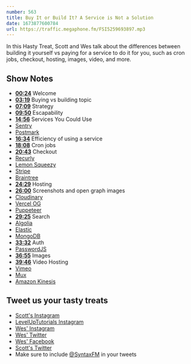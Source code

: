 ```yaml
---
number: 563
title: Buy It or Build It? A Service is Not a Solution
date: 1673877600784
url: https://traffic.megaphone.fm/FSI5259693897.mp3
---
```


In this Hasty Treat, Scott and Wes talk about the differences between building it yourself vs paying for a service to do it for you, such as cron jobs, checkout, hosting, images, video, and more.

## Show Notes

* **[00:24](#t=00:24)** Welcome
* **[03:19](#t=03:19)** Buying vs building topic
* **[07:09](#t=07:09)** Strategy
* **[09:50](#t=09:50)** Escapability
* **[14:56](#t=14:56)** Services You Could Use
* [Sentry](https://sentry.io/welcome/)
* [Postmark](https://postmarkapp.com)
* **[16:34](#t=16:34)** Efficiency of using a service
* **[18:08](#t=18:08)** Cron jobs
* **[20:43](#t=20:43)** Checkout
* [Recurly](https://recurly.com)
* [Lemon Squeezy](https://www.lemonsqueezy.com)
* [Stripe](https://stripe.com/)
* [Braintree](https://www.braintreepayments.com)
* **[24:29](#t=24:29)** Hosting
* **[26:00](#t=26:00)** Screenshots and open graph images
* [Cloudinary](https://cloudinary.com)
* [Vercel OG](https://vercel.com/docs/concepts/functions/edge-functions/og-image-generation)
* [Puppeteer](http://pptr.dev)
* **[29:25](#t=29:25)** Search
* [Algolia](https://www.algolia.com)
* [Elastic](https://www.elastic.co)
* [MongoDB](https://www.mongodb.com)
* **[33:32](#t=33:32)** Auth
* [PasswordJS](https://www.npmjs.com/package/passwordjs)
* **[36:55](#t=36:55)** Images
* **[39:46](#t=39:46)** Video Hosting
* [Vimeo](https://vimeo.com)
* [Mux](https://www.mux.com)
* [Amazon Kinesis](https://aws.amazon.com/kinesis/)

## Tweet us your tasty treats

* [Scott's Instagram](https://www.instagram.com/stolinski/)
* [LevelUpTutorials Instagram](https://www.instagram.com/LevelUpTutorials/)
* [Wes' Instagram](https://www.instagram.com/wesbos/)
* [Wes' Twitter](https://twitter.com/wesbos)
* [Wes' Facebook](https://www.facebook.com/wesbos.developer)
* [Scott's Twitter](https://twitter.com/stolinski)
* Make sure to include [@SyntaxFM](https://twitter.com/SyntaxFM) in your tweets
